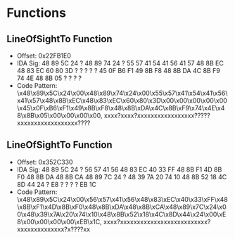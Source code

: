 # Functions

## LineOfSightTo Function
- Offset: 0x22FB1E0
- IDA Sig: 48 89 5C 24 ? 48 89 74 24 ? 55 57 41 54 41 56 41 57 48 8B EC 48 83 EC 60 80 3D ? ? ? ? ? 45 0F B6 F1 49 8B F8 48 8B DA 4C 8B F9 74 4E 48 8B 05 ? ? ? ?
- Code Pattern: \x48\x89\x5C\x24\x00\x48\x89\x74\x24\x00\x55\x57\x41\x54\x41\x56\x41\x57\x48\x8B\xEC\x48\x83\xEC\x60\x80\x3D\x00\x00\x00\x00\x00\x45\x0F\xB6\xF1\x49\x8B\xF8\x48\x8B\xDA\x4C\x8B\xF9\x74\x4E\x48\x8B\x05\x00\x00\x00\x00, xxxx?xxxx?xxxxxxxxxxxxxxxxx?????xxxxxxxxxxxxxxxxxx????

## LineOfSightTo Function
- Offset: 0x352C330
- IDA Sig: 48 89 5C 24 ? 56 57 41 56 48 83 EC 40 33 FF 48 8B F1 4D 8B F0 48 8B DA 48 8B CA 48 89 7C 24 ? 48 39 7A 20 74 10 48 8B 52 18 4C 8D 44 24 ? E8 ? ? ? ? EB 1C
- Code Pattern: \x48\x89\x5C\x24\x00\x56\x57\x41\x56\x48\x83\xEC\x40\x33\xFF\x48\x8B\xF1\x4D\x8B\xF0\x48\x8B\xDA\x48\x8B\xCA\x48\x89\x7C\x24\x00\x48\x39\x7A\x20\x74\x10\x48\x8B\x52\x18\x4C\x8D\x44\x24\x00\xE8\x00\x00\x00\x00\xEB\x1C, xxxx?xxxxxxxxxxxxxxxxxxxxxxxxxx?xxxxxxxxxxxxxx?x????xx
